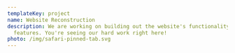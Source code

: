 ```yaml
---
templateKey: project
name: Website Reconstruction
description: We are working on building out the website's functionality and
  features. You're seeing our hard work right here!
photo: /img/safari-pinned-tab.svg
---
```

